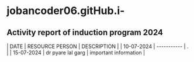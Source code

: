 # jobancoder06.gitHub.i-
## Activity report of induction program 2024
| DATE | RESOURCE PERSON  | DESCRIPTION |
| 10-07-2024 | ----------- | .         | 
| 15-07-2024 | dr pyare lal garg | important information |
